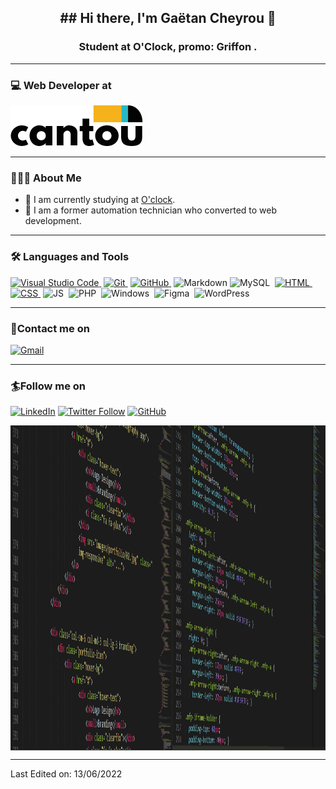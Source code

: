 <h2 align="center"> ## Hi there, I'm Gaëtan Cheyrou 👋</h2>
<h3 align="center">Student at O'Clock, promo: Griffon .</h3>

---

### 💻 Web Developer at 

[![Cantou](https://github.com/GaetanCheyrou/GaetanCheyrou/blob/main/assets/AgenceCantouLogoSiteInternet.png)](https://www.agencecantou.fr/)

---

### 👨🏻‍💻 About Me

- 🌱 I am currently studying at [O'clock](https://oclock.io/).
- 💬 I am a former automation technician who converted to web development.

---

### 🛠 Languages and Tools

[![Visual Studio Code](https://img.shields.io/badge/-VScode-333333?style=flat&logo=visual-studio-code&logoColor=007ACC)&nbsp;][vscode]
[![Git](https://img.shields.io/badge/-Git-333333?style=flat&logo=git)&nbsp;][git]
[![GitHub](https://img.shields.io/badge/-GitHub-333333?style=flat&logo=github)&nbsp;][github]
![Markdown](https://img.shields.io/badge/-Markdown-333333?style=flat&logo=markdown)
![MySQL](https://img.shields.io/badge/-MySQL-333333?style=flat&logo=MySQL)&nbsp;
[![HTML](https://img.shields.io/badge/-HTML-333333?style=flat&logo=HTML5)&nbsp;][html]
[![CSS](https://img.shields.io/badge/-CSS-333333?style=flat&logo=CSS3&logoColor=1572B6)&nbsp;][css]
![JS](https://img.shields.io/badge/-JS-333333?style=flat&logo=JavaScript)&nbsp;
![PHP](https://img.shields.io/badge/-PHP-333333?style=flat&logo=PHP)&nbsp;
![Windows](https://img.shields.io/badge/-Windows-333333?style=flat&logo=Windows)&nbsp;
![Figma](https://img.shields.io/badge/-Figma-333333?style=flat&logo=Figma)&nbsp;
![WordPress](https://img.shields.io/badge/-WordPress-333333?style=flat&logo=WordPress)&nbsp;

---
### 📝Contact me on
[![Gmail](https://img.shields.io/badge/gmail-%230077B5.svg?&style=for-the-badge&logo=gmail&logoColor=white)](gaetancheyrou@gmail.com)

---

### 🏄Follow me on
[![LinkedIn](https://img.shields.io/badge/linkedin-%230077B5.svg?&style=for-the-badge&logo=linkedin&logoColor=white)](https://www.linkedin.com/in/GaetanCheyrou/)
[![Twitter Follow](https://img.shields.io/twitter/follow/Horlcad?color=1DA1F2&logo=Twitter&style=for-the-badge)](https://twitter.com/intent/user?screen_name=Horlcad)
[![GitHub](https://img.shields.io/badge/github-%230077B5.svg?&style=for-the-badge&logo=github&logoColor=white)](https://github.com/GaetanCheyrou)


<p align="center"> 
      <img align="center" alt="Vscode" src="https://github.com/GaetanCheyrou/GaetanCheyrou/blob/main/assets/VSCODE.png" width="750" height="520" />
</p>

[github]: https://github.com/GaetanCheyrou
[twitter]: https://twitter.com/Horlcad
[linkedin]: https://www.linkedin.com/in/GaetanCheyrou/
[vscode]: https://code.visualstudio.com/
[git]: https://git-scm.com/doc
[github]: https://github.com/
[css]: https://developer.mozilla.org/en-US/docs/Web/CSS#:~:text=Cascading%20Style%20Sheets%20(CSS)%20is,speech%2C%20or%20on%20other%20media.
[html]: https://devdocs.io/html/

-----


Last Edited on: 13/06/2022